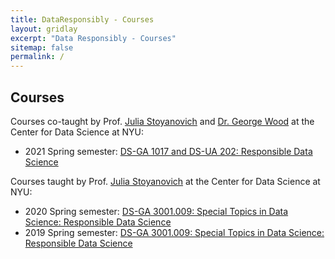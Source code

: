 ```yaml
---
title: DataResponsibly - Courses
layout: gridlay
excerpt: "Data Responsibly - Courses"
sitemap: false
permalink: /
---
```



## Courses


Courses co-taught by Prof. [Julia Stoyanovich](http://stoyanovich.org/) and [Dr. George Wood](http://gwood.me) at the Center for Data Science at NYU:
* 2021 Spring semester: [DS-GA 1017 and DS-UA 202: Responsible Data Science](https://dataresponsibly.github.io/rds/)

Courses taught by Prof. [Julia Stoyanovich](http://stoyanovich.org/) at the Center for Data Science at NYU:
* 2020 Spring semester: [DS-GA 3001.009: Special Topics in Data Science: Responsible Data Science](https://dataresponsibly.github.io/courses/spring20)
* 2019 Spring semester: [DS-GA 3001.009: Special Topics in Data Science: Responsible Data Science](https://dataresponsibly.github.io/courses/spring19)

















































